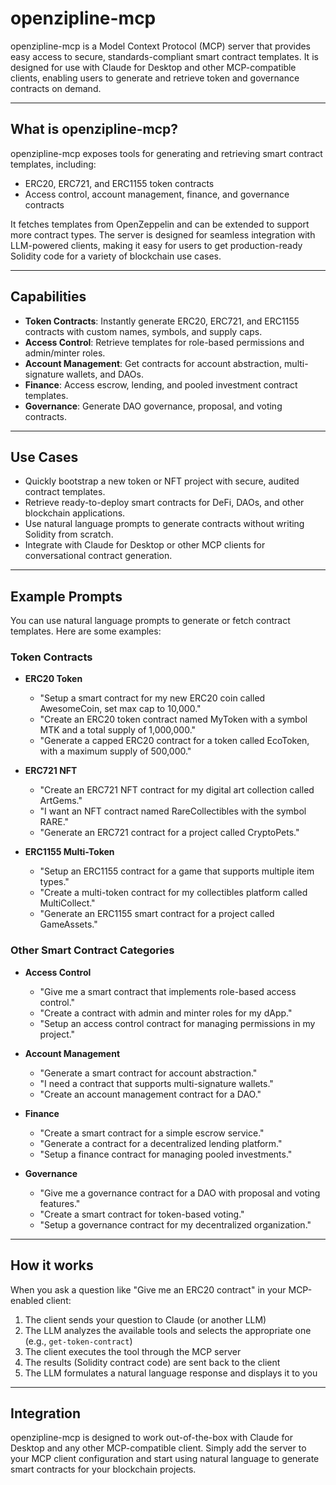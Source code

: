 # openzipline-mcp

openzipline-mcp is a Model Context Protocol (MCP) server that provides easy access to secure, standards-compliant smart contract templates. It is designed for use with Claude for Desktop and other MCP-compatible clients, enabling users to generate and retrieve token and governance contracts on demand.

---

## What is openzipline-mcp?

openzipline-mcp exposes tools for generating and retrieving smart contract templates, including:
- ERC20, ERC721, and ERC1155 token contracts
- Access control, account management, finance, and governance contracts

It fetches templates from OpenZeppelin and can be extended to support more contract types. The server is designed for seamless integration with LLM-powered clients, making it easy for users to get production-ready Solidity code for a variety of blockchain use cases.

---

## Capabilities

- **Token Contracts**: Instantly generate ERC20, ERC721, and ERC1155 contracts with custom names, symbols, and supply caps.
- **Access Control**: Retrieve templates for role-based permissions and admin/minter roles.
- **Account Management**: Get contracts for account abstraction, multi-signature wallets, and DAOs.
- **Finance**: Access escrow, lending, and pooled investment contract templates.
- **Governance**: Generate DAO governance, proposal, and voting contracts.

---

## Use Cases

- Quickly bootstrap a new token or NFT project with secure, audited contract templates.
- Retrieve ready-to-deploy smart contracts for DeFi, DAOs, and other blockchain applications.
- Use natural language prompts to generate contracts without writing Solidity from scratch.
- Integrate with Claude for Desktop or other MCP clients for conversational contract generation.

---

## Example Prompts

You can use natural language prompts to generate or fetch contract templates. Here are some examples:

### Token Contracts

- **ERC20 Token**
  - "Setup a smart contract for my new ERC20 coin called AwesomeCoin, set max cap to 10,000."
  - "Create an ERC20 token contract named MyToken with a symbol MTK and a total supply of 1,000,000."
  - "Generate a capped ERC20 contract for a token called EcoToken, with a maximum supply of 500,000."

- **ERC721 NFT**
  - "Create an ERC721 NFT contract for my digital art collection called ArtGems."
  - "I want an NFT contract named RareCollectibles with the symbol RARE."
  - "Generate an ERC721 contract for a project called CryptoPets."

- **ERC1155 Multi-Token**
  - "Setup an ERC1155 contract for a game that supports multiple item types."
  - "Create a multi-token contract for my collectibles platform called MultiCollect."
  - "Generate an ERC1155 smart contract for a project called GameAssets."

### Other Smart Contract Categories

- **Access Control**
  - "Give me a smart contract that implements role-based access control."
  - "Create a contract with admin and minter roles for my dApp."
  - "Setup an access control contract for managing permissions in my project."

- **Account Management**
  - "Generate a smart contract for account abstraction."
  - "I need a contract that supports multi-signature wallets."
  - "Create an account management contract for a DAO."

- **Finance**
  - "Create a smart contract for a simple escrow service."
  - "Generate a contract for a decentralized lending platform."
  - "Setup a finance contract for managing pooled investments."

- **Governance**
  - "Give me a governance contract for a DAO with proposal and voting features."
  - "Create a smart contract for token-based voting."
  - "Setup a governance contract for my decentralized organization."

---

## How it works

When you ask a question like "Give me an ERC20 contract" in your MCP-enabled client:

1. The client sends your question to Claude (or another LLM)
2. The LLM analyzes the available tools and selects the appropriate one (e.g., `get-token-contract`)
3. The client executes the tool through the MCP server
4. The results (Solidity contract code) are sent back to the client
5. The LLM formulates a natural language response and displays it to you

---

## Integration

openzipline-mcp is designed to work out-of-the-box with Claude for Desktop and any other MCP-compatible client. Simply add the server to your MCP client configuration and start using natural language to generate smart contracts for your blockchain projects.

